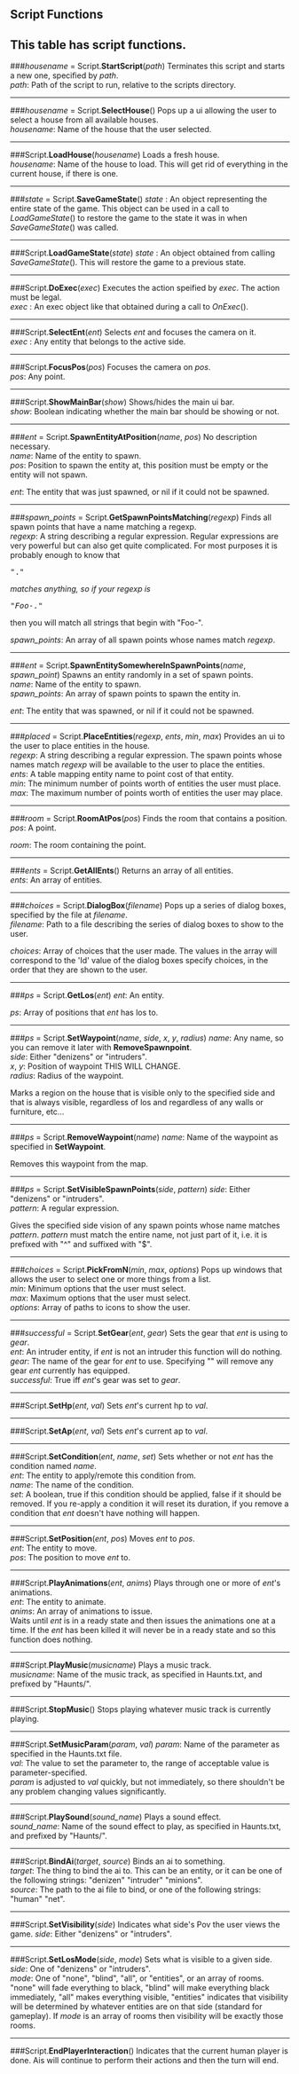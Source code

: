 Script Functions
----------------

This table has script functions.
------

###_housename_ = Script.__StartScript__(_path_)
Terminates this script and starts a new one, specified by _path_.  
_path_: Path of the script to run, relative to the scripts directory.  

------

###_housename_ = Script.__SelectHouse__()
Pops up a ui allowing the user to select a house from all available houses.  
_housename_: Name of the house that the user selected.  

------

###Script.__LoadHouse__(_housename_)
Loads a fresh house.  
_housename_: Name of the house to load.  This will get rid of everything in the current house, if there is one.

------

###_state_ = Script.__SaveGameState__()
_state_ : An object representing the entire state of the game.  This object can be used in a call to _LoadGameState_() to restore the game to the state it was in when _SaveGameState_() was called.  

------

###Script.__LoadGameState__(_state_)
_state_ : An object obtained from calling _SaveGameState_().  This will restore the game to a previous state.  

------

###Script.__DoExec__(_exec_)
Executes the action speified by _exec_.  The action must be legal.  
_exec_ : An exec object like that obtained during a call to _OnExec_().  

------

###Script.__SelectEnt__(_ent_)
Selects _ent_ and focuses the camera on it.  
_exec_ : Any entity that belongs to the active side.  

------

###Script.__FocusPos__(_pos_)
Focuses the camera on _pos_.  
_pos_: Any point.  

------

###Script.__ShowMainBar__(_show_)
Shows/hides the main ui bar.  
_show_: Boolean indicating whether the main bar should be showing or not.  

------

###_ent_ = Script.__SpawnEntityAtPosition__(_name_, _pos_)
No description necessary.  
_name_: Name of the entity to spawn.  
_pos_: Position to spawn the entity at, this position must be empty or the entity will not spawn.  

_ent_: The entity that was just spawned, or nil if it could not be spawned.  

------

###_spawn_points_ = Script.__GetSpawnPointsMatching__(_regexp_)
Finds all spawn points that have a name matching a regexp.  
_regexp_: A string describing a regular expression.  Regular expressions are very powerful but can also get quite complicated.  For most purposes it is probably enough to know that <pre>".*"</pre> matches anything, so if your regexp is <pre>"Foo-.*"</pre> then you will match all strings that begin with "Foo-".  

_spawn_points_: An array of all spawn points whose names match _regexp_.  

------

###_ent_ = Script.__SpawnEntitySomewhereInSpawnPoints__(_name_, _spawn_point_)
Spawns an entity randomly in a set of spawn points.  
_name_: Name of the entity to spawn.  
_spawn_points_: An array of spawn points to spawn the entity in.  

_ent_: The entity that was spawned, or nil if it could not be spawned.

------

###_placed_ = Script.__PlaceEntities__(_regexp_, _ents_, _min_, _max_)
Provides an ui to the user to place entities in the house.  
_regexp_: A string describing a regular expression.  The spawn points whose names match _regexp_ will be available to the user to place the entities.  
_ents_: A table mapping entity name to point cost of that entity.  
_min_: The minimum number of points worth of entities the user must place.  
_max_: The maximum number of points worth of entities the user may place.  

------

###_room_ = Script.__RoomAtPos__(_pos_)
Finds the room that contains a position.  
_pos_: A point.  

_room_: The room containing the point.  

------

###_ents_ = Script.__GetAllEnts__()
Returns an array of all entities.  
_ents_: An array of entities.

------

###_choices_ = Script.__DialogBox__(_filename_)
Pops up a series of dialog boxes, specified by the file at _filename_.  
_filename_: Path to a file describing the series of dialog boxes to show to the user.  

_choices_: Array of choices that the user made.  The values in the array will correspond to the 'Id' value of the dialog boxes specify choices, in the order that they are shown to the user.  

------

###_ps_ = Script.__GetLos__(_ent_)
_ent_: An entity.  

_ps_: Array of positions that _ent_ has los to.  

------

###_ps_ = Script.__SetWaypoint__(_name_, _side_, _x_, _y_, _radius_)
_name_: Any name, so you can remove it later with __RemoveSpawnpoint__.  
_side_: Either "denizens" or "intruders".  
_x_, _y_: Position of waypoint THIS WILL CHANGE.  
_radius_: Radius of the waypoint.  

Marks a region on the house that is visible only to the specified side and that is always visible, regardless of los and regardless of any walls or furniture, etc...

------

###_ps_ = Script.__RemoveWaypoint__(_name_)
_name_: Name of the waypoint as specified in __SetWaypoint__.  

Removes this waypoint from the map.  

------

###_ps_ = Script.__SetVisibleSpawnPoints__(_side_, _pattern_)
_side_: Either "denizens" or "intruders".  
_pattern_: A regular expression.  

Gives the specified side vision of any spawn points whose name matches _pattern_.  _pattern_ must match the entire name, not just part of it, i.e. it is prefixed with "^" and suffixed with "$".  

------

###_choices_ = Script.__PickFromN__(_min_, _max_, _options_)
Pops up windows that allows the user to select one or more things from a list.  
_min_: Minimum options that the user must select.  
_max_: Maximum options that the user must select.  
_options_: Array of paths to icons to show the user.  

------

###_successful_ = Script.__SetGear__(_ent_, _gear_)
Sets the gear that _ent_ is using to _gear_.  
_ent_: An intruder entity, if _ent_ is not an intruder this function will do nothing.  
_gear_: The name of the gear for _ent_ to use.  Specifying "" will remove any gear _ent_ currently has equipped.  
_successful_: True iff _ent_'s gear was set to _gear_.  

------

###Script.__SetHp__(_ent_, _val_)
Sets _ent_'s current hp to _val_.  

------

###Script.__SetAp__(_ent_, _val_)
Sets _ent_'s current ap to _val_.  

------

###Script.__SetCondition__(_ent_, _name_, _set_)
Sets whether or not _ent_ has the condition named _name_.  
_ent_: The entity to apply/remote this condition from.  
_name_: The name of the condition.  
_set_: A boolean, true if this condition should be applied, false if it should be removed.  If you re-apply a condition it will reset its duration, if you remove a condition that _ent_ doesn't have nothing will happen.  

------

###Script.__SetPosition__(_ent_, _pos_)
Moves _ent_ to _pos_.  
_ent_: The entity to move.  
_pos_: The position to move _ent_ to.  

------

###Script.__PlayAnimations__(_ent_, _anims_)
Plays through one or more of _ent_'s animations.  
_ent_: The entity to animate.  
_anims_: An array of animations to issue.  
Waits until _ent_ is in a ready state and then issues the animations one at a time.  If the _ent_ has been killed it will never be in a ready state and so this function does nothing.  

------

###Script.__PlayMusic__(_musicname_)
Plays a music track.  
_musicname_: Name of the music track, as specified in Haunts.txt, and prefixed by "Haunts/".  

------

###Script.__StopMusic__()
Stops playing whatever music track is currently playing.  

------

###Script.__SetMusicParam__(_param_, _val_)
_param_: Name of the parameter as specified in the Haunts.txt file.  
_val_: The value to set the parameter to, the range of acceptable value is parameter-specified.  
_param_ is adjusted to _val_ quickly, but not immediately, so there shouldn't be any problem changing values significantly.  

------

###Script.__PlaySound__(_sound_name_)
Plays a sound effect.  
_sound_name_: Name of the sound effect to play, as specified in Haunts.txt, and prefixed by "Haunts/".  

------
###Script.__BindAi__(_target_, _source_)
Binds an ai to something.  
_target_: The thing to bind the ai to.  This can be an entity, or it can be one of the following strings: "denizen" "intruder" "minions".  
_source_: The path to the ai file to bind, or one of the following strings: "human" "net".  

------

###Script.__SetVisibility__(_side_)
Indicates what side's Pov the user views the game.
_side_: Either "denizens" or "intruders".  

------

###Script.__SetLosMode__(_side_, _mode_)
Sets what is visible to a given side.  
_side_: One of "denizens" or "intruders".  
_mode_: One of "none", "blind", "all", or "entities", or an array of rooms.  "none" will fade everything to black, "blind" will make everything black immediately, "all" makes everything visible, "entities" indicates that visibility will be determined by whatever entities are on that side (standard for gameplay).  If _mode_ is an array of rooms then visibility will be exactly those rooms.

------

###Script.__EndPlayerInteraction__()
Indicates that the current human player is done.  Ais will continue to perform their actions and then the turn will end.  


